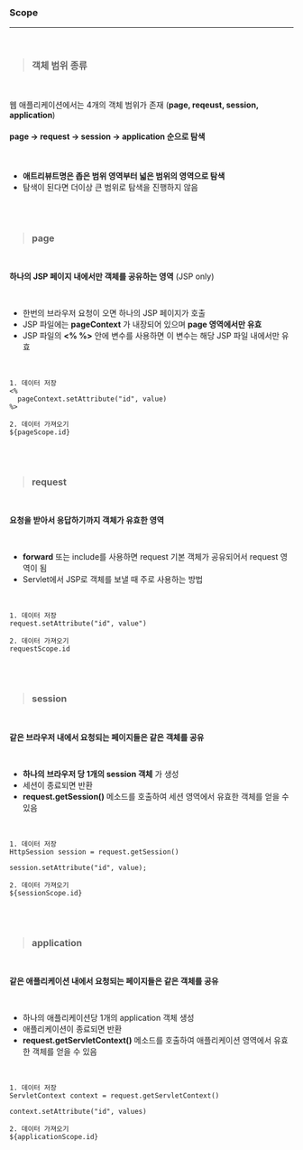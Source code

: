 ### Scope
---

<br>

>### 객체 범위 종류

<br>

웹 애플리케이션에서는 4개의 객체 범위가 존재
(__page, reqeust, session, application__)

#### page → request → session → application 순으로 탐색

<br>

- __애트리뷰트명은 좁은 범위 영역부터 넓은 범위의 영역으로 탐색__
- 탐색이 된다면 더이상 큰 범위로 탐색을 진행하지 않음

<br><br>

>### page

<br>

__하나의 JSP 페이지 내에서만 객체를 공유하는 영역__ (JSP only)

<br>

- 한번의 브라우저 요청이 오면 하나의 JSP 페이지가 호출
- JSP 파일에는 __pageContext__ 가 내장되어 있으며 __page 영역에서만 유효__
- JSP 파일의 __<% %>__ 안에 변수를 사용하면 이 변수는 해당 JSP 파일 내에서만 유효

<br>

~~~
1. 데이터 저장
<%
  pageContext.setAttribute("id", value)
%>

2. 데이터 가져오기
${pageScope.id}
~~~

<br><br>

>### request

<br>

__요청을 받아서 응답하기까지 객체가 유효한 영역__

<br>

- __forward__ 또는 include를 사용하면 request 기본 객체가 공유되어서 request 영역이 됨
- Servlet에서 JSP로 객체를 보낼 때 주로 사용하는 방법

<br>

~~~
1. 데이터 저장
request.setAttribute("id", value")

2. 데이터 가져오기
requestScope.id
~~~

<br><br>

>### session

<br>

__같은 브라우저 내에서 요청되는 페이지들은 같은 객체를 공유__

<br>

- __하나의 브라우저 당 1개의 session 객체__ 가 생성
- 세션이 종료되면 반환
- __request.getSession()__ 메소드를 호출하여 세션 영역에서 유효한 객체를 얻을 수 있음

<br>

~~~
1. 데이터 저장
HttpSession session = request.getSession()

session.setAttribute("id", value);

2. 데이터 가져오기
${sessionScope.id}
~~~

<br><br>

>### application

<br>

__같은 애플리케이션 내에서 요청되는 페이지들은 같은 객체를 공유__

<br>

- 하나의 애플리케이션당 1개의 application 객체 생성
- 애플리케이션이 종료되면 반환
- __request.getServletContext()__ 메소드를 호출하여 애플리케이션 영역에서 유효한 객체를 얻을 수 있음

<br>

~~~
1. 데이터 저장
ServletContext context = request.getServletContext()

context.setAttribute("id", values)

2. 데이터 가져오기
${applicationScope.id}
~~~
